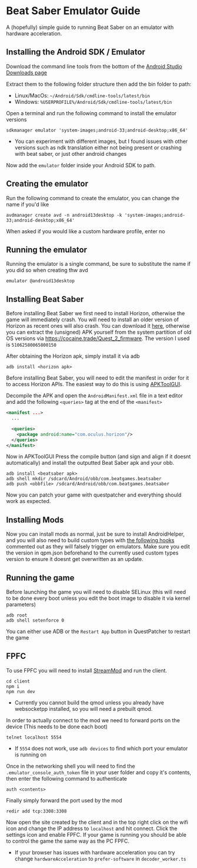 # Beat Saber Emulator Guide
A (hopefully) simple guide to running Beat Saber on an emulator with hardware acceleration.

## Installing the Android SDK / Emulator
Download the command line tools from the bottom of the [Android Studio Downloads page](https://developer.android.com/studio)

Extract them to the following folder structure then add the bin folder to path:
- Linux/MacOs: `~/Android/Sdk/cmdline-tools/latest/bin`
- Windows: `%USERPROFILE%/Android/Sdk/cmdline-tools/latest/bin`

Open a terminal and run the following command to install the emulator versions

```
sdkmanager emulator 'system-images;android-33;android-desktop;x86_64'
```
- You can experiment with different images, but I found issues with other versions such as ndk translation either not being present or crashing with beat saber, or just other android changes

Now add the `emulator` folder inside your Android SDK to path.

## Creating the emulator
Run the following command to create the emulator, you can change the name if you'd like

```
avdmanager create avd -n android13desktop -k 'system-images;android-33;android-desktop;x86_64'
```

When asked if you would like a custom hardware profile, enter no

## Running the emulator
Running the emulator is a single command, be sure to substitute the name if you did so when creating thw avd
```
emulator @android13desktop
```

## Installing Beat Saber
Before installing Beat Saber we first need to install Horizon, otherwise the game will immediately crash.
You will need to install an older version of Horizon as recent ones will also crash.
You can download it [here](https://www.mediafire.com/file/t6w909bnp4vfefd/Horizon.apk-signed-aligned.apk/file), otherwise you can extract the (unsigned) APK yourself from the system partition of old OS versions via https://cocaine.trade/Quest_2_firmware. The version I used is `51062580065800150`

After obtaining the Horizon apk, simply install it via adb

```
adb install <horizon apk>
```

Before installing Beat Saber, you will need to edit the manifest in order for it to access Horizon APIs. The easiest way to do this is using [APKToolGUI](https://github.com/AndnixSH/APKToolGUI).

Decompile the APK and open the `AndroidManifest.xml` file in a text editor and add the following `<queries>` tag at the end of the `<manifest>`

```xml
<manifest ...>
  ...

  <queries>
    <package android:name="com.oculus.horizon"/>
  </queries>
</manifest>
```

Now in APKToolGUI Press the compile button (and sign and align if it doesnt automatically) and install the outputted Beat Saber apk and your obb.

```
adb install <beatsaber apk>
adb shell mkdir /sdcard/Android/obb/com.beatgames.beatsaber
adb push <obbfile> /sdcard/Android/obb/com.beatgames.beatsaber
```

Now you can patch your game with questpatcher and everything should work as expected.

## Installing Mods

Now you can install mods as normal, just be sure to install AndroidHelper, and you will also need to build custom types with [the following hooks](https://github.com/QuestPackageManager/Il2CppQuestTypePatching/blob/57ce4d6a8e0c7a1b847483d0a90f18196e72deb2/src/register.cpp#L658-L660) commented out as they will falsely trigger on emulators. Make sure you edit the version in qpm.json beforehand to the currently used custom types version to ensure it doesnt get overwritten as an update.

## Running the game
Before launching the game you will need to disable SELinux (this will need to be done every boot unless you edit the boot image to disable it via kernel parameters)
```
adb root
adb shell setenforce 0
```

You can either use ADB or the `Restart App` button in QuestPatcher to restart the game

## FPFC

To use FPFC you will need to install [StreamMod](https://github.com/Metalit/StreamMod) and run the client.
```
cd client
npm i
npm run dev
```
- Currently you cannot build the qmod unless you already have websocketpp installed, so you will need a prebuilt qmod.

In order to actually connect to the mod we need to forward ports on the device (This needs to be done each boot)
```
telnet localhost 5554
```
- If `5554` does not work, use `adb devices` to find which port your emulator is running on

Once in the networking shell you will need to find the `.emulator_console_auth_token` file in your user folder and copy it's contents, then enter the following command to authenticate
```
auth <contents>
```
Finally simply forward the port used by the mod
```
redir add tcp:3308:3308
```

Now open the site created by the client and in the top right click on the wifi icon and change the IP address to `localhost` and hit connect. Click the settings icon and enable FPFC. If your game is running you should be able to control the game the same way as the PC FPFC.
- If your browser has issues with hardware acceleration you can try change `hardwareAcceleration` to `prefer-software` in `decoder_worker.ts`
